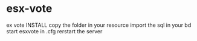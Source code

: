 # esx-vote
ex vote
INSTALL
copy the folder in your resource
import the sql in your bd
start esxvote in .cfg
rerstart the server
